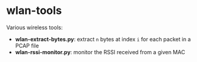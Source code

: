 # wlan-tools

Various wireless tools:

- **wlan-extract-bytes.py**: extract `n` bytes at index `i` for each packet in a PCAP file
- **wlan-rssi-monitor.py**: monitor the RSSI received from a given MAC
